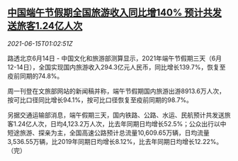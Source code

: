 <!--1623720663000-->
[中国端午节假期全国旅游收入同比增140% 预计共发送旅客1.24亿人次](https://cn.reuters.com/article/china-holiday-tourism-travel-0615-idCNKCS2DR02O)
------

<div><i>2021-06-15T01:02:51Z</i></div><p>路透北京6月14日 - 中国文化和旅游部测算显示，2021年端午节假期三天（6月12-14日），全国实现国内旅游收入294.3亿元人民币，同比增长139.7%，恢复至疫前同期的74.8%。</p><p>周一刊登在文旅部网站的新闻稿并称，端午节假期国内旅游出游8913.6万人次，按可比口径同比增长94.1%，按可比口径恢复至疫前同期的98.7%。</p><p>另据交通运输部消息，端午假期三天，国内铁路、公路、水运、民航预计共发送旅客1.24亿人次，日均4,123.2万人次，比去年同期日均增长52.5%；公众出行以中短途旅游、探亲为主，全国高速公路预计总流量10,609.65万辆，日均流量3,536.55万辆，比2019年同期日均增长8.12%，比去年同期日均增长12.22%。（完）</p>
